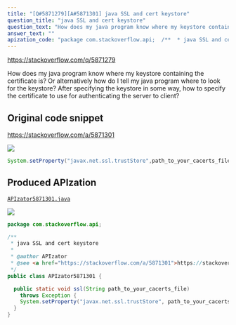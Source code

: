 ```yaml
---
title: "[Q#5871279][A#5871301] java SSL and cert keystore"
question_title: "java SSL and cert keystore"
question_text: "How does my java program know where my keystore containing the certificate is? Or alternatively how do I tell my java program where to look for the keystore? After specifying the keystore in some way, how to specify the certificate to use for authenticating the server to client?"
answer_text: ""
apization_code: "package com.stackoverflow.api;  /**  * java SSL and cert keystore  *  * @author APIzator  * @see <a href=\"https://stackoverflow.com/a/5871301\">https://stackoverflow.com/a/5871301</a>  */ public class APIzator5871301 {    public static void ssl(String path_to_your_cacerts_file)     throws Exception {     System.setProperty(\"javax.net.ssl.trustStore\", path_to_your_cacerts_file);   } }"
---
```


https://stackoverflow.com/q/5871279

How does my java program know where my keystore containing the certificate is? Or alternatively how do I tell my java program where to look for the keystore?
After specifying the keystore in some way, how to specify the certificate to use for authenticating the server to client?



## Original code snippet

https://stackoverflow.com/a/5871301



<div class="code-logo"><img src="/stackoverflow.png" /></div>

```java
System.setProperty("javax.net.ssl.trustStore",path_to_your_cacerts_file);
```

## Produced APIzation

[`APIzator5871301.java`](https://github.com/pasqualesalza/apization/raw/main/data/search/APIzator5871301.java)

<div class="code-logo"><img src="/apizator.png" /></div>

```java
package com.stackoverflow.api;

/**
 * java SSL and cert keystore
 *
 * @author APIzator
 * @see <a href="https://stackoverflow.com/a/5871301">https://stackoverflow.com/a/5871301</a>
 */
public class APIzator5871301 {

  public static void ssl(String path_to_your_cacerts_file)
    throws Exception {
    System.setProperty("javax.net.ssl.trustStore", path_to_your_cacerts_file);
  }
}

```